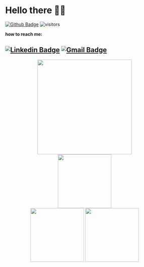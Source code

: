 # Hello there 👋😁

[![Github Badge](https://img.shields.io/badge/-Github-232323?style=flat-square&logo=Github&logoColor=white&link=https://github.com/JMustang)](https://github.com/JMustang)
![visitors](https://visitor-badge.laobi.icu/badge?page_id=JMustang)

<b>how to reach me:</b>

[![Linkedin Badge](https://img.shields.io/badge/-LinkedIn-blue?style=flat-square&logo=Linkedin&logoColor=white&link=https://www.linkedin.com/in/junior-carvalho-2760a5126/)](https://www.linkedin.com/in/junior-carvalho-2760a5126/)
[![Gmail Badge](https://img.shields.io/badge/-Gmail-c14438?style=flat-square&logo=Gmail&logoColor=white&link=mailto:eecfredes@gmail.com)](mailto:eecfredes@gmail.com)
---------------------------------------------------------------------------------------------------
<div>

<div align ="center" >

<img height ="300px" align ="center" src="https://raw.githubusercontent.com/MicaelliMedeiros/micaellimedeiros/master/image/computer-illustration.png"/>
</div>

</div>

<div>

<div align ="center" >

<img height ="170em" align ="center" src="https://github-readme-streak-stats.herokuapp.com/?user=JMustang&hide_border=true&theme=radical"/>
</div>
</div>


<div>

<div align ="center" >
<img height ="170em" align="center" src="https://github-readme-stats.vercel.app/api/top-langs?username=JMustang&hide_border=true&show_icons=true&theme=radical&locale=en&layout=compact"/>


<img height ="170em" align ="center" src = "https://github-readme-stats.vercel.app/api?username=JMustang&hide_border=true&show_icons=true&theme=radical"/>
</div>

</div>
